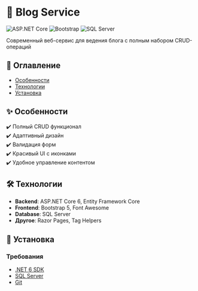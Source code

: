 # 🚀 Blog Service

![ASP.NET Core](https://img.shields.io/badge/.NET-5C2D91?style=for-the-badge&logo=.net&logoColor=white)
![Bootstrap](https://img.shields.io/badge/Bootstrap-563D7C?style=for-the-badge&logo=bootstrap&logoColor=white)
![SQL Server](https://img.shields.io/badge/Microsoft_SQL_Server-CC2927?style=for-the-badge&logo=microsoft-sql-server&logoColor=white)

Современный веб-сервис для ведения блога с полным набором CRUD-операций

## 📌 Оглавление
- [Особенности](#✨-особенности)
- [Технологии](#🛠-технологии)
- [Установка](#🚀-установка)

## ✨ Особенности
✔️ Полный CRUD функционал  
✔️ Адаптивный дизайн  
✔️ Валидация форм  
✔️ Красивый UI с иконками  
✔️ Удобное управление контентом  

## 🛠 Технологии
- **Backend**: ASP.NET Core 6, Entity Framework Core
- **Frontend**: Bootstrap 5, Font Awesome
- **Database**: SQL Server
- **Другое**: Razor Pages, Tag Helpers

## 🚀 Установка

### Требования
- [.NET 6 SDK](https://dotnet.microsoft.com/download)
- [SQL Server](https://www.microsoft.com/sql-server)
- [Git](https://git-scm.com/)
